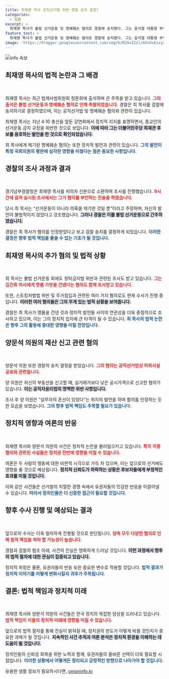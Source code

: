 ```yaml
---
title: 최재영 목사 공직선거법 위반 경찰 송치 결정!
categories:
  - 법률
excerpt: >
  최재영 목사가 불법 선거운동 및 명예훼손 혐의로 경찰에 송치됐다. 그는 윤석열 대통령 부인에 대한 발언으로 논란을 일으키며, 검찰 조사까지 받게 되었다. 사건의 전개가 주목받고 있다!
feature_text: >
  최재영 목사가 불법 선거운동 및 명예훼손 혐의로 경찰에 송치됐다. 그는 윤석열 대통령 부인에 대한 발언으로 논란을 일으키며, 검찰 조사까지 받게 되었다. 사건의 전개가 주목받고 있다!
image: 'https://blogger.googleusercontent.com/img/b/R29vZ2xl/AVvXsEixyZcFfHzMRdzZMjFBmAUKJYCLCGyLL1o632UiGVXcaFdKo_bkvkuCioo0uUKlGfBVcT3P84aROyZIXSBEx3Aw5nCQ3pTgDom1WDC4m8eifvWiAmWEEVb4x6G_l8C0QH225ldMjyaFvpxGEBGNO37VmDTDMHGhJPq73UglMfDca1-0aw/s1600/blogspot.png'
---
```


<p><img src="https://blogger.googleusercontent.com/img/b/R29vZ2xl/AVvXsEixyZcFfHzMRdzZMjFBmAUKJYCLCGyLL1o632UiGVXcaFdKo_bkvkuCioo0uUKlGfBVcT3P84aROyZIXSBEx3Aw5nCQ3pTgDom1WDC4m8eifvWiAmWEEVb4x6G_l8C0QH225ldMjyaFvpxGEBGNO37VmDTDMHGhJPq73UglMfDca1-0aw/s1600/blogspot.png" alt="info 속보" /></p>

<h2 data-ke-size="size26">최재영 목사의 법적 논란과 그 배경</h2>

<p data-ke-size="size16">&nbsp;</p> 

<p>최재영 목사는 최근 법제사법위원회 청문회에 출석하며 큰 주목을 받고 있습니다. <b><span style="color: #ee2323;">그의 출석은 불법 선거운동과 명예훼손 혐의로 인해 촉발되었습니다.</span></b> 경찰은 최 목사를 검찰에 송치하기로 결정하였으며, 이는 공직선거법 및 명예훼손 혐의와 관련이 있습니다. </p>

<p>최재영 목사는 지난 4·10 총선을 앞둔 강연회에서 정치적 지지를 표명하면서, 종교인의 선거운동 금지 규정을 위반한 것으로 보입니다. <b><span style="background-color: #21538527;">이에 따라 그는 더불어민주당 최재관 후보를 옹호하는 발언을 한 것으로 확인되었습니다.</span></b> </p>

<p>최 목사에게 제기된 명예훼손 혐의는 또한 정치적 발언과 관련이 있습니다. <b><span style="color: #1a5490;">그의 발언이 특정 국회의원의 평판에 심각한 영향을 미쳤다는 점은 중요한 사항입니다.</span></b></p>

<h2 data-ke-size="size26">경찰의 조사 과정과 결과</h2>

<p data-ke-size="size16">&nbsp;</p> 

<p>경기남부경찰청은 최재영 목사를 피의자 신분으로 소환하여 조사를 진행했습니다. <b><span style="color: #ee2323;">9시간에 걸쳐 실시된 조사에서는 그가 혐의를 부인하는 진술을 하였습니다.</span></b> </p>

<p>당시 최 목사는 “선거운동이 아니라 의혹을 제기한 것일 뿐”이라고 주장하며, 자신의 발언이 불법적이지 않았다고 강조했습니다. <b><span style="background-color: #21538527;">그러나 경찰은 이를 불법 선거운동으로 간주하였습니다.</span></b> </p>

<p>경찰은 최 목사가 혐의를 인정받았다고 보고 검찰 송치를 결정하게 되었습니다. <b><span style="color: #1a5490;">이러한 결정은 향후 법적 책임을 물을 수 있는 기초가 될 것입니다.</span></b></p>

<h2 data-ke-size="size26">최재영 목사의 추가 혐의 및 법적 상황</h2>

<p data-ke-size="size16">&nbsp;</p> 

<p>최 목사는 불법 선거운동 외에도 청탁금지법 위반과 관련된 조사도 받고 있습니다. <b><span style="color: #ee2323;">그는 김건희 여사에게 명품 가방을 건넸다는 혐의도 함께 조사받고 있습니다.</span></b> </p>

<p>또한, 스토킹처벌법 위반 및 주거침입과 관련된 여러 가지 혐의로도 현재 수사가 진행 중입니다. <b><span style="background-color: #21538527;">이러한 여러 혐의들은 그의 무게 있는 법적 상황을 보여줍니다.</span></b> </p>

<p>경찰은 최 목사가 명품을 건넨 것과 정치적 발언들 사이의 연관성을 더욱 중점적으로 조사하고 있으며, 이는 그의 정치적 입지에 큰 타격이 될 수 있습니다. <b><span style="color: #1a5490;">최 목사의 법적 논란은 향후 그의 활동에 중대한 영향을 미칠 전망입니다.</span></b></p>

<h2 data-ke-size="size26">양문석 의원의 재산 신고 관련 혐의</h2>

<p data-ke-size="size16">&nbsp;</p> 

<p>양문석 의원 또한 경찰의 송치 결정을 받았습니다. <b><span style="color: #ee2323;">그의 혐의는 공직선거법상 허위사실 공표와 관련됩니다.</span></b> </p>

<p>양 의원은 자신의 부동산을 신고할 때, 실거래가보다 낮은 공시가격으로 신고한 혐의가 있습니다. <b><span style="background-color: #21538527;">이는 공직자윤리법의 명백한 위반 사항입니다.</span></b> </p>

<p>조사 후 양 의원은 “실무자의 혼선이 있었다”는 취지의 발언을 하며 혐의를 인정하는 듯한 모습을 보였습니다. <b><span style="color: #1a5490;">그의 향후 법적 책임도 주목할 필요가 있습니다.</span></b></p>

<h2 data-ke-size="size26">정치적 영향과 여론의 반응</h2>

<p data-ke-size="size16">&nbsp;</p> 

<p>최재영 목사와 양문석 의원의 사건은 정치적 논란을 불러일으키고 있습니다. <b><span style="color: #ee2323;">특히 각종 혐의와 관련된 사실들은 정치권 전반에 영향을 미칠 수 있습니다.</span></b> </p>

<p>여론은 두 사람의 행동에 대한 비판적 시각으로 가득 차 있으며, 이는 앞으로의 선거에도 영향을 줄 것으로 예상됩니다. <b><span style="background-color: #21538527;">정치적 신뢰도가 하락하는 상황은 후보자들에게 부정적인 효과를 미칠 것입니다.</span></b> </p>

<p>이와 같은 사건들은 선거철의 치열한 경쟁 속에서 유권자들의 민감한 반응을 이끌어낼 수 있습니다. <b><span style="color: #1a5490;">따라서 정치인들은 더 신중한 접근이 필요할 것입니다.</span></b></p>

<h2 data-ke-size="size26">향후 수사 진행 및 예상되는 결과</h2>

<p data-ke-size="size16">&nbsp;</p> 

<p>앞으로의 수사는 더욱 철저하게 진행될 것으로 판단됩니다. <b><span style="color: #ee2323;">양측 모두 다양한 혐의로 인해 법적 책임을 져야 할 가능성이 높습니다.</span></b> </p>

<p>경찰과 검찰의 협조 아래, 사건의 진실은 명확하게 드러날 것입니다. <b><span style="background-color: #21538527;">이런 과정에서 향후의 법적 절차에 대한 관심이 집중되고 있습니다.</span></b> </p>

<p>정치적 파장은 물론, 유권자들의 반응 또한 중요한 변수로 작용할 것입니다. <b><span style="color: #1a5490;">법적 결과가 정치적 이야기를 어떻게 변화시킬지 귀추가 주목됩니다.</span></b> </p>

<h2 data-ke-size="size26">결론: 법적 책임과 정치적 미래</h2>

<p data-ke-size="size16">&nbsp;</p> 

<p>최재영 목사와 양문석 의원의 사건들은 한국 정치의 복잡한 양상을 드러내고 있습니다. <b><span style="color: #ee2323;">법적 책임이 이들의 정치적 미래에 영향을 미칠 수 있습니다.</span></b> </p>

<p>앞으로의 법적 절차를 통해 진실이 밝혀질 때, 정치권의 판도가 어떻게 바뀔 것인지가 중요한 과제가 될 것입니다. <b><span style="background-color: #21538527;">지속적인 사건 추적과 여론 분석은 정치적 환경을 이해하는 데 도움이 될 것입니다.</span></b> </p>

<p>정치인들의 신뢰성 회복을 위한 노력과 함께, 유권자들의 올바른 선택이 더욱 필요할 시점입니다. <b><span style="color: #1a5490;">이러한 상황에서 어떻게든 정리되고 긍정적인 방향으로 나아가야 할 것입니다.</span></b></p>
유용한 생활 정보가 필요하시다면, <a href="https://onioninfo.kr" rel="dofollow">onioninfo.kr</a>


